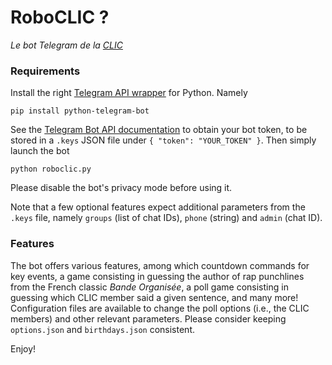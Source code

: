 # RoboCLIC ?
_Le bot Telegram de la [CLIC](https://clic.epfl.ch)_

### Requirements

Install the right [Telegram API wrapper](https://github.com/python-telegram-bot/python-telegram-bot) for Python. Namely

```
pip install python-telegram-bot
```

See the [Telegram Bot API documentation](https://core.telegram.org/bots) to obtain your bot token, to be stored in a ```.keys``` JSON file under ```{ "token": "YOUR_TOKEN" }```. Then simply launch the bot
```
python roboclic.py
```

Please disable the bot's privacy mode before using it.

Note that a few optional features expect additional parameters from the `.keys` file, namely `groups` (list of chat IDs), `phone` (string) and `admin` (chat ID).

### Features

The bot offers various features, among which countdown commands for key events, a game consisting in guessing the author of rap punchlines from the French classic _Bande Organisée_, a poll game consisting in guessing which CLIC member said a given sentence, and many more! Configuration files are available to change the poll options (i.e., the CLIC members) and other relevant parameters. Please consider keeping `options.json` and `birthdays.json` consistent.

Enjoy!
